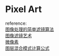 # Pixel Art

reference:  
[图像处理的简单滤镜算法](https://juejin.im/post/6844903680244711431)  
[图像滤镜艺术](https://www.kancloud.cn/trent/hotoimagefilter/102786)  
[微像素](http://www.zealfilter.com/portal.php?mod=list&catid=2&page=1)  
[图层混合模式计算公式](https://blog.csdn.net/trent1985/article/details/40891661)  